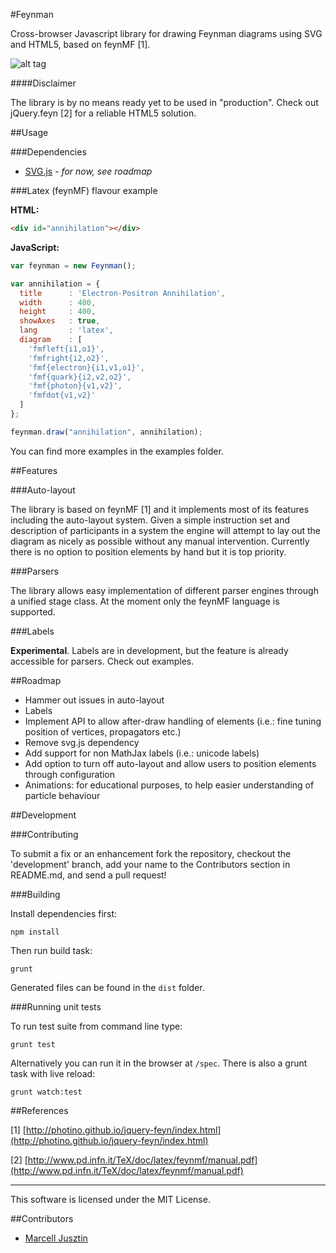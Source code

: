 #Feynman

Cross-browser Javascript library for drawing Feynman diagrams using SVG and HTML5, based on feynMF [1].

![alt tag](https://raw.github.com/morcmarc/feynmanjs/master/examples/ex1.png)

####Disclaimer

The library is by no means ready yet to be used in "production". Check out jQuery.feyn [2] for a reliable HTML5 solution.

##Usage

###Dependencies

- [SVG.js](http://www.svgjs.com/) - *for now, see roadmap*

###Latex (feynMF) flavour example

**HTML:**

```html
<div id="annihilation"></div>
```

**JavaScript:**

```javascript
var feynman = new Feynman();

var annihilation = {
  title      : 'Electron-Positron Annihilation',
  width      : 400,
  height     : 400,
  showAxes   : true,
  lang       : 'latex',
  diagram    : [
    'fmfleft{i1,o1}',
    'fmfright{i2,o2}',
    'fmf{electron}{i1,v1,o1}',
    'fmf{quark}{i2,v2,o2}',
    'fmf{photon}{v1,v2}',
    'fmfdot{v1,v2}'
  ]
};

feynman.draw("annihilation", annihilation);
```

You can find more examples in the examples folder.

##Features

###Auto-layout

The library is based on feynMF [1] and it implements most of its features including the auto-layout system. Given a simple instruction set and description of participants in a system the engine will attempt to lay out the diagram as nicely as possible without any manual intervention. Currently there is no option to position elements by hand but it is top priority.

###Parsers

The library allows easy implementation of different parser engines through a unified stage class. At the moment only the feynMF language is supported.

###Labels

**Experimental**. Labels are in development, but the feature is already accessible for parsers. Check out examples.

##Roadmap

- Hammer out issues in auto-layout
- Labels
- Implement API to allow after-draw handling of elements (i.e.: fine tuning position of vertices, propagators etc.)
- Remove svg.js dependency
- Add support for non MathJax labels (i.e.: unicode labels)
- Add option to turn off auto-layout and allow users to position elements through configuration
- Animations: for educational purposes, to help easier understanding of particle behaviour

##Development

###Contributing

To submit a fix or an enhancement fork the repository, checkout the 'development' branch, add your name to the Contributors section in README.md, and send a pull request!

###Building

Install dependencies first:

`npm install`

Then run build task:

`grunt`

Generated files can be found in the `dist` folder.

###Running unit tests

To run test suite from command line type:

`grunt test`

Alternatively you can run it in the browser at `/spec`. There is also a grunt task with live reload:

`grunt watch:test`

##References

\[1\] [http://photino.github.io/jquery-feyn/index.html](http://photino.github.io/jquery-feyn/index.html)

\[2\] [http://www.pd.infn.it/TeX/doc/latex/feynmf/manual.pdf](http://www.pd.infn.it/TeX/doc/latex/feynmf/manual.pdf)

---

This software is licensed under the MIT License.

##Contributors

- [Marcell Jusztin](mailto:hello@morcmarc.com)